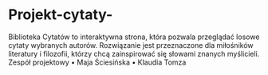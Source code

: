 # Projekt-cytaty-
Biblioteka Cytatów to interaktywna strona, która pozwala przeglądać losowe cytaty wybranych autorów. Rozwiązanie jest przeznaczone dla miłośników literatury i filozofii, którzy chcą zainspirować się słowami znanych myślicieli.
Zespół projektowy
•	Maja Ściesińska 
•	Klaudia Tomza
